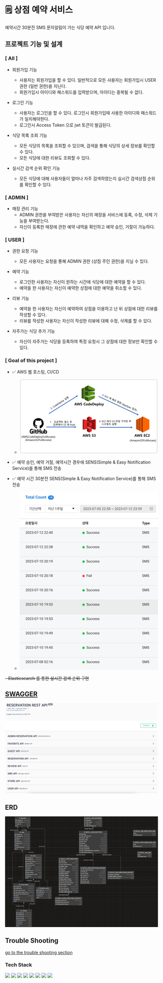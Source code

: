 # 🗒 상점 예약 서비스

예약시간 30분전 SMS 문자알림이 가는 식당 예약 API 입니다.

## 프로젝트 기능 및 설계

### [ All ]

- 회원가입 기능
    - 사용자는 회원가입을 할 수 있다. 일반적으로 모든 사용자는 회원가입시 USER 권한 (일반 권한)을 지닌다.
    - 회원가입시 아이디와 패스워드를 입력받으며, 아이디는 중복될 수 없다.

- 로그인 기능
    - 사용자는 로그인을 할 수 있다. 로그인시 회원가입때 사용한 아이디와 패스워드가 일치해야한다.
    - 로그인시 Access Token 으로 jwt 토큰이 발급된다.

- 식당 목록 조회 기능
    - 모든 식당의 목록을 조회할 수 있으며, 검색을 통해 식당의 상세 정보를 확인할 수 있다.
    - 모든 식당에 대한 리뷰도 조회할 수 있다.

- 실시간 검색 순위 확인 기능
    - 모든 식당에 대해 사용자들이 얼마나 자주 검색하였는지 실시간 검색상점 순위를 확인할 수 있다.

### [ ADMIN ]

- 매장 관리 기능
    - ADMIN 권한을 부여받은 사용자는 자신의 매장을 서비스에 등록, 수정, 삭제 기능을 부여받는다.
    - 자신이 등록한 매장에 관한 예약 내역을 확인하고 예약 승인, 거절이 가능하다.

### [ USER ]

- 권한 요청 기능
    - 모든 사용자는 요청을 통해 ADMIN 권한 (상점 주인 권한)을 지닐 수 있다.

- 예약 기능
    - 로그인한 사용자는 자신이 원하는 시간에 식당에 대한 예약을 할 수 있다.
    - 예약을 한 사용자는 자신이 예약한 상점에 대한 예약을 취소할 수 있다.

- 리뷰 기능
    - 예약을 한 사용자는 자신이 예약하여 상점을 이용하고 난 뒤 상점에 대한 리뷰를 작성할 수 있다.
    - 리뷰를 작성한 사용자는 자신이 작성한 리뷰에 대해 수정, 삭제를 할 수 있다.

- 자주가는 식당 추가 기능
    - 자신이 자주가는 식당을 등록하여 특정 요청시 그 상점에 대한 정보만 확인할 수 있다.

### [ Goal of this project ]

- ✅ AWS 웹 호스팅, CI/CD
  - ![aws.png](doc/img/aws.png)

- ✅ 예약 승인, 예약 거절, 예약시간 경우에 SENS(Simple & Easy Notification Service)를 통해 SMS 전송
- ✅ 예약 시간 30분전 SENS(Simple & Easy Notification Service)를 통해 SMS 전송
  - ![img.png](doc/sens/img.png)

~~- Elasticsearch 를 통한 실시간 검색 순위 구현~~

## [SWAGGER](http://15.164.105.168:8080/swagger-ui/index.html#/)
![SWAGGER](doc/img/swagger.png)

## ERD

![ERD](doc/img/erd.png)

## Trouble Shooting

[go to the trouble shooting section](doc/TROUBLE_SHOOTING.md)

### Tech Stack

<div align=> 
  <img src="https://img.shields.io/badge/SpringBoot-6DB33F?style=for-the-square&logo=SpringBoot&logoColor=white"/>
  <img src="https://img.shields.io/badge/Java-007396?style=for-the-square&logo=java&logoColor=white">
  <img src="https://img.shields.io/badge/github-181717?style=for-the-square&logo=github&logoColor=white">
  <img src="https://img.shields.io/badge/Mysql-E6B91E?style=for-the-square&logo=MySql&logoColor=white">
  <img src="https://img.shields.io/badge/gradle-02303A?style=for-the-square&logo=gradle&logoColor=white">
  <img src="https://img.shields.io/badge/AWS EC2-232F3E?style=for-the-square&logo=amazonaws&logoColor=white">
  <img src="https://img.shields.io/badge/AWS S3-232F3E?style=for-the-square&logo=amazonaws&logoColor=white">
  <img src="https://img.shields.io/badge/AWS RDS-232F3E?style=for-the-square&logo=amazonaws&logoColor=white">

</div>



